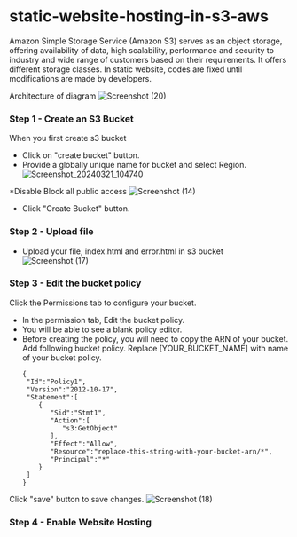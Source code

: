 # static-website-hosting-in-s3-aws

Amazon Simple Storage Service (Amazon S3) serves as an object storage, offering availability of data, high scalability, performance and security to industry and wide range of customers based on their requirements. It offers different storage classes. In static website, codes are fixed until modifications are made by developers.

Architecture of diagram
![Screenshot (20)](https://github.com/DHARANIDHARAN2307/static-website-hosting-in-s3-aws/assets/113666779/8280333f-bdaf-47ac-a337-5b2ab88b111b)

### Step 1 - Create an S3 Bucket
When you first create s3 bucket
* Click on "create bucket" button.
* Provide a globally unique name for bucket and select Region.
![Screenshot_20240321_104740](https://github.com/DHARANIDHARAN2307/static-website-hosting-in-s3-aws/assets/113666779/89fec0e7-c339-4b51-b104-577e46527776)

*Disable Block all public access
![Screenshot (14)](https://github.com/DHARANIDHARAN2307/static-website-hosting-in-s3-aws/assets/113666779/95dbe58b-c3af-40c4-9983-69bb00624be2)
* Click "Create Bucket" button.
### Step 2 - Upload file
* Upload your file, index.html and error.html in s3 bucket
![Screenshot (17)](https://github.com/DHARANIDHARAN2307/static-website-hosting-in-s3-aws/assets/113666779/8fe2f96e-ae96-4dfb-a333-b9905efcf0b8)

### Step 3 - Edit the bucket policy
Click the Permissions tab to configure your bucket.
* In the permission tab, Edit the bucket policy.
* You will be able to see a blank policy editor.
* Before creating the policy,  you will need to copy the ARN of your bucket.
Add following bucket policy. Replace [YOUR_BUCKET_NAME] with name of your bucket policy.
  ```
  { 
   "Id":"Policy1",
   "Version":"2012-10-17",
   "Statement":[ 
      { 
         "Sid":"Stmt1",
         "Action":[ 
            "s3:GetObject"
         ],
         "Effect":"Allow",
         "Resource":"replace-this-string-with-your-bucket-arn/*",
         "Principal":"*"
      }
   ]
  }
  ```
Click "save" button to save changes.
![Screenshot (18)](https://github.com/DHARANIDHARAN2307/static-website-hosting-in-s3-aws/assets/113666779/1b5173c1-3449-4bcf-b653-e5080081dfa3)
### Step 4 - Enable Website Hosting









